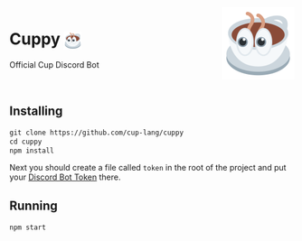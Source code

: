 <img src="https://raw.githubusercontent.com/cup-lang/cuppy/main/cuppy.png" width="128" align="right">

# Cuppy <img src="https://raw.githubusercontent.com/cup-lang/cuppy/main/cuppy.png" width="32" height="32" align="center">
Official Cup Discord Bot

<br>

## Installing
```
git clone https://github.com/cup-lang/cuppy
cd cuppy
npm install
```
Next you should create a file called `token` in the root of the project and put your [Discord Bot Token](https://discord.com/developers/docs/topics/oauth2#bots) there.

## Running
```
npm start
```
